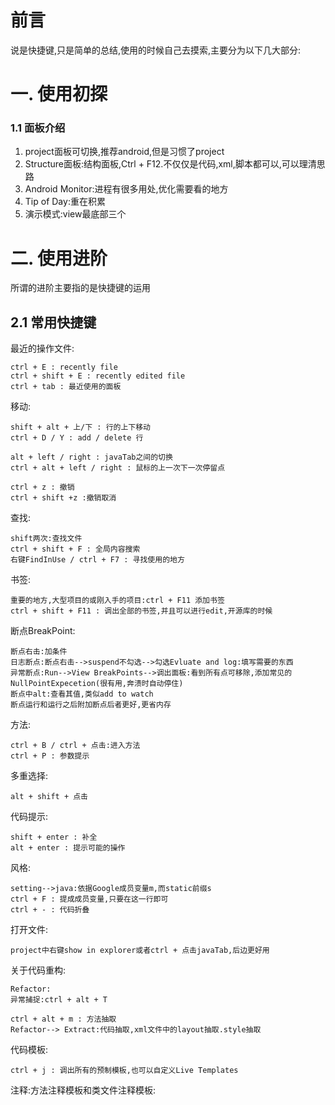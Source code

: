 # 前言

说是快捷键,只是简单的总结,使用的时候自己去摸索,主要分为以下几大部分:


# 一. 使用初探

### 1.1 面板介绍 

1. project面板可切换,推荐android,但是习惯了project
2. Structure面板:结构面板,Ctrl + F12.不仅仅是代码,xml,脚本都可以,可以理清思路
3. Android Monitor:进程有很多用处,优化需要看的地方
4. Tip of Day:重在积累
5. 演示模式:view最底部三个

# 二. 使用进阶

所谓的进阶主要指的是快捷键的运用

## 2.1 常用快捷键

最近的操作文件:

	ctrl + E : recently file
	ctrl + shift + E : recently edited file
	ctrl + tab : 最近使用的面板

移动:

	shift + alt + 上/下 : 行的上下移动
	ctrl + D / Y : add / delete 行
	
	alt + left / right : javaTab之间的切换
	ctrl + alt + left / right : 鼠标的上一次下一次停留点
	
	ctrl + z : 撤销
	ctrl + shift +z :撤销取消

查找:

	shift两次:查找文件
	ctrl + shift + F : 全局内容搜索
	右键FindInUse / ctrl + F7 : 寻找使用的地方

书签:

	重要的地方,大型项目的或刚入手的项目:ctrl + F11 添加书签
	ctrl + shift + F11 : 调出全部的书签,并且可以进行edit,开源库的时候

断点BreakPoint:

	断点右击:加条件
	日志断点:断点右击-->suspend不勾选-->勾选Evluate and log:填写需要的东西
	异常断点:Run-->View BreakPoints-->调出面板:看到所有点可移除,添加常见的NullPointExpecetion(很有用,奔溃时自动停住)
	断点中alt:查看其值,类似add to watch
	断点运行和运行之后附加断点后者更好,更省内存

方法:

	ctrl + B / ctrl + 点击:进入方法
	ctrl + P : 参数提示

多重选择:

	alt + shift + 点击

代码提示:

	shift + enter : 补全
	alt + enter : 提示可能的操作

风格:

	setting-->java:依据Google成员变量m,而static前缀s
	ctrl + F : 提成成员变量,只要在这一行即可
	ctrl + - : 代码折叠

打开文件:

	project中右键show in explorer或者ctrl + 点击javaTab,后边更好用

关于代码重构:

	Refactor:
	异常捕捉:ctrl + alt + T

	ctrl + alt + m : 方法抽取
	Refactor--> Extract:代码抽取,xml文件中的layout抽取.style抽取

代码模板:

	ctrl + j : 调出所有的预制模板,也可以自定义Live Templates

注释:方法注释模板和类文件注释模板:
	
	



	